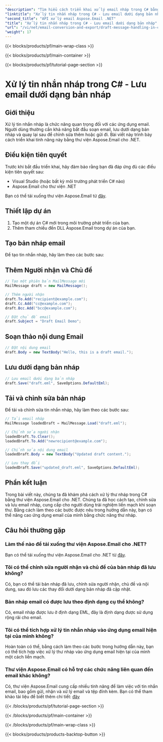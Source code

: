 ```yaml
---
"description": "Tìm hiểu cách triển khai xử lý email nháp trong C# bằng Aspose.Email cho .NET. Tạo, chỉnh sửa và lưu bản nháp một cách liền mạch."
"linktitle": "Xử lý tin nhắn nháp trong C# - Lưu email dưới dạng bản nháp"
"second_title": "API xử lý email Aspose.Email .NET"
"title": "Xử lý tin nhắn nháp trong C# - Lưu email dưới dạng bản nháp"
"url": "/vi/net/email-conversion-and-export/draft-message-handling-in-csharp-saving-email-as-draft/"
"weight": 17
---
```


{{< blocks/products/pf/main-wrap-class >}}

{{< blocks/products/pf/main-container >}}

{{< blocks/products/pf/tutorial-page-section >}}

# Xử lý tin nhắn nháp trong C# - Lưu email dưới dạng bản nháp


## Giới thiệu

Xử lý tin nhắn nháp là chức năng quan trọng đối với các ứng dụng email. Người dùng thường cần khả năng bắt đầu soạn email, lưu dưới dạng bản nháp và quay lại sau để chỉnh sửa thêm hoặc gửi đi. Bài viết này trình bày cách triển khai tính năng này bằng thư viện Aspose.Email cho .NET.

## Điều kiện tiên quyết

Trước khi bắt đầu triển khai, hãy đảm bảo rằng bạn đã đáp ứng đủ các điều kiện tiên quyết sau:

- Visual Studio (hoặc bất kỳ môi trường phát triển C# nào)
- Aspose.Email cho thư viện .NET

Bạn có thể tải xuống thư viện Aspose.Email từ [đây](https://releases.aspose.com/email/net).

## Thiết lập dự án

1. Tạo một dự án C# mới trong môi trường phát triển của bạn.
2. Thêm tham chiếu đến DLL Aspose.Email trong dự án của bạn.

## Tạo bản nháp email

Để tạo tin nhắn nháp, hãy làm theo các bước sau:

## Thêm Người nhận và Chủ đề

```csharp
// Tạo một phiên bản MailMessage mới
MailMessage draft = new MailMessage();

// Thêm người nhận
draft.To.Add("recipient@example.com");
draft.Cc.Add("cc@example.com");
draft.Bcc.Add("bcc@example.com");

// Đặt chủ đề email
draft.Subject = "Draft Email Demo";
```

## Soạn thảo nội dung Email

```csharp
// Đặt nội dung email
draft.Body = new TextBody("Hello, this is a draft email.");
```

## Lưu dưới dạng bản nháp

```csharp
// Lưu email dưới dạng bản nháp
draft.Save("draft.eml", SaveOptions.DefaultEml);
```

## Tải và chỉnh sửa bản nháp

Để tải và chỉnh sửa tin nhắn nháp, hãy làm theo các bước sau:

```csharp
// Tải email nháp
MailMessage loadedDraft = MailMessage.Load("draft.eml");

// Chỉnh sửa người nhận
loadedDraft.To.Clear();
loadedDraft.To.Add("newrecipient@example.com");

// Chỉnh sửa nội dung email
loadedDraft.Body = new TextBody("Updated draft content.");

// Lưu thay đổi
loadedDraft.Save("updated_draft.eml", SaveOptions.DefaultEml);
```

## Phần kết luận

Trong bài viết này, chúng ta đã khám phá cách xử lý thư nháp trong C# bằng thư viện Aspose.Email cho .NET. Chúng ta đã học cách tạo, chỉnh sửa và lưu email nháp, cung cấp cho người dùng trải nghiệm liền mạch khi soạn thư. Bằng cách làm theo các bước được nêu trong hướng dẫn này, bạn có thể nâng cao ứng dụng email của mình bằng chức năng thư nháp.

## Câu hỏi thường gặp

### Làm thế nào để tải xuống thư viện Aspose.Email cho .NET?

Bạn có thể tải xuống thư viện Aspose.Email cho .NET từ [đây](https://releases.aspose.com/email/net).

### Tôi có thể chỉnh sửa người nhận và chủ đề của bản nháp đã lưu không?

Có, bạn có thể tải bản nháp đã lưu, chỉnh sửa người nhận, chủ đề và nội dung, sau đó lưu các thay đổi dưới dạng bản nháp đã cập nhật.

### Bản nháp email có được lưu theo định dạng cụ thể không?

Có, email nháp được lưu ở định dạng EML, đây là định dạng được sử dụng rộng rãi cho email.

### Tôi có thể tích hợp xử lý tin nhắn nháp vào ứng dụng email hiện tại của mình không?

Hoàn toàn có thể, bằng cách làm theo các bước trong hướng dẫn này, bạn có thể tích hợp việc xử lý thư nháp vào ứng dụng email hiện tại của mình một cách liền mạch.

### Thư viện Aspose.Email có hỗ trợ các chức năng liên quan đến email khác không?

Có, thư viện Aspose.Email cung cấp nhiều tính năng để làm việc với tin nhắn email, bao gồm gửi, nhận và xử lý email và tệp đính kèm. Bạn có thể tham khảo tài liệu để biết thêm chi tiết: [đây](https://reference.aspose.com)

{{< /blocks/products/pf/tutorial-page-section >}}

{{< /blocks/products/pf/main-container >}}

{{< /blocks/products/pf/main-wrap-class >}}

{{< blocks/products/products-backtop-button >}}